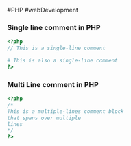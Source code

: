 #PHP #webDevelopment 

### Single line comment in PHP
```php
<?php
// This is a single-line comment  

# This is also a single-line comment
?>
```

### Multi Line comment in PHP
```php
<?php  
/*  
This is a multiple-lines comment block  
that spans over multiple  
lines  
*/  
?>
```

